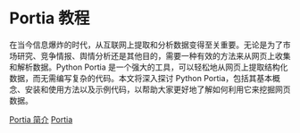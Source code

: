 # Portia 教程

<show-structure depth="2"/>

在当今信息爆炸的时代，从互联网上提取和分析数据变得至关重要。无论是为了市场研究、竞争情报、舆情分析还是其他目的，需要一种有效的方法来从网页上收集和解析数据。Python Portia 是一个强大的工具，可以轻松地从网页上提取结构化数据，而无需编写复杂的代码。本文将深入探讨 Python Portia，包括其基本概念、安装和使用方法以及示例代码，以帮助大家更好地了解如何利用它来挖掘网页数据。


<seealso>
<category ref="ref_docs">
    <a href="https://mp.weixin.qq.com/s/NrBqaeJHkUKyiZ39hTSBog">Portia 简介</a>
</category>
<category ref="ref_github">
    <a href="https://github.com/scrapinghub/portia">Portia</a>
</category>
<category ref="ref_issues"></category>
<category ref="ref_hf"></category>
<category ref="ref_ms"></category>
</seealso>